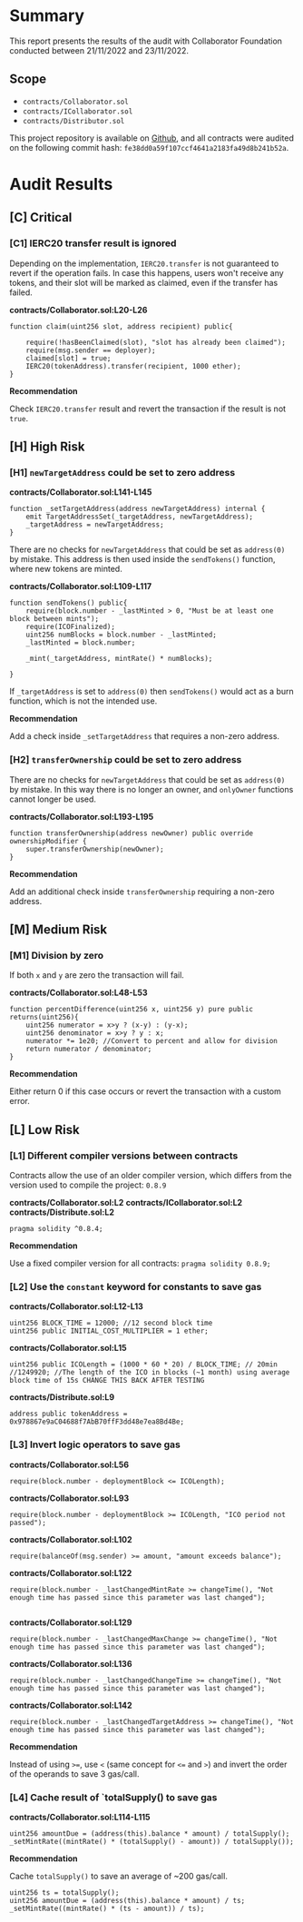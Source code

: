 
# Summary
This report presents the results of the audit with Collaborator Foundation conducted between 21/11/2022 and 23/11/2022.

## Scope

- `contracts/Collaborator.sol`
- `contracts/ICollaborator.sol`
- `contracts/Distributor.sol`

This project repository is available on [Github](https://github.com/Codys12/CollabPublic), and all contracts were audited on the following commit hash: `fe38dd0a59f107ccf4641a2183fa49d8b241b52a`.

# Audit Results

## [C] Critical

### [C1] IERC20 transfer result is ignored

Depending on the implementation, `IERC20.transfer` is not guaranteed to revert if the operation fails. In case this happens, users won't receive any tokens, and their slot will be marked as claimed, even if the transfer has failed.

**contracts/Collaborator.sol:L20-L26**
```
function claim(uint256 slot, address recipient) public{
    
    require(!hasBeenClaimed(slot), "slot has already been claimed");
    require(msg.sender == deployer);
    claimed[slot] = true;
    IERC20(tokenAddress).transfer(recipient, 1000 ether);
}
```

**Recommendation**

Check `IERC20.transfer` result and revert the transaction if the result is not `true`.

## [H] High Risk

### [H1] `newTargetAddress` could be set to zero address

**contracts/Collaborator.sol:L141-L145**
```
function _setTargetAddress(address newTargetAddress) internal {
    emit TargetAddressSet(_targetAddress, newTargetAddress);
    _targetAddress = newTargetAddress;
}
```
There are no checks for `newTargetAddress` that could be set as `address(0)` by mistake. This address is then used inside the `sendTokens()` function, where new tokens are minted.

**contracts/Collaborator.sol:L109-L117**
```
function sendTokens() public{
    require(block.number - _lastMinted > 0, "Must be at least one block between mints");
    require(ICOFinalized);
    uint256 numBlocks = block.number - _lastMinted;
    _lastMinted = block.number;

    _mint(_targetAddress, mintRate() * numBlocks);

}
```

If `_targetAddress` is set to `address(0)` then `sendTokens()` would act as a burn function, which is not the intended use.

**Recommendation**

Add a check inside `_setTargetAddress` that requires a non-zero address.

### [H2] `transferOwnership` could be set to zero address

There are no checks for `newTargetAddress` that could be set as `address(0)` by mistake. In this way there is no longer an owner, and `onlyOwner` functions cannot longer be used.

**contracts/Collaborator.sol:L193-L195**
```
function transferOwnership(address newOwner) public override ownershipModifier {
    super.transferOwnership(newOwner);
}
```

**Recommendation**

Add an additional check inside `transferOwnership` requiring a non-zero address.

## [M] Medium Risk 

### [M1] Division by zero

If both `x` and `y` are zero the transaction will fail.

**contracts/Collaborator.sol:L48-L53**
```
function percentDifference(uint256 x, uint256 y) pure public returns(uint256){
    uint256 numerator = x>y ? (x-y) : (y-x);
    uint256 denominator = x>y ? y : x;
    numerator *= 1e20; //Convert to percent and allow for division
    return numerator / denominator;
}
```

**Recommendation**

Either return 0 if this case occurs or revert the transaction with a custom error. 

## [L] Low Risk

### [L1] Different compiler versions between contracts

Contracts allow the use of an older compiler version, which differs from the version used to compile the project: `0.8.9`

**contracts/Collaborator.sol:L2**
**contracts/ICollaborator.sol:L2**
**contracts/Distribute.sol:L2**

```
pragma solidity ^0.8.4;
```

**Recommendation**

Use a fixed compiler version for all contracts:
`pragma solidity 0.8.9;`

### [L2] Use the `constant` keyword for constants to save gas

**contracts/Collaborator.sol:L12-L13**
```
uint256 BLOCK_TIME = 12000; //12 second block time
uint256 public INITIAL_COST_MULTIPLIER = 1 ether;
```

**contracts/Collaborator.sol:L15**
```
uint256 public ICOLength = (1000 * 60 * 20) / BLOCK_TIME; // 20min //1249920; //The length of the ICO in blocks (~1 month) using average block time of 15s CHANGE THIS BACK AFTER TESTING
```

**contracts/Distribute.sol:L9**
```
address public tokenAddress = 0x978867e9aC04688f7AbB70ffF3dd48e7ea8Bd4Be;
```

### [L3] Invert logic operators to save gas

**contracts/Collaborator.sol:L56**
```
require(block.number - deploymentBlock <= ICOLength);
```

**contracts/Collaborator.sol:L93**
```
require(block.number - deploymentBlock >= ICOLength, "ICO period not passed");
```

**contracts/Collaborator.sol:L102**
```
require(balanceOf(msg.sender) >= amount, "amount exceeds balance");
```

**contracts/Collaborator.sol:L122**
```
require(block.number - _lastChangedMintRate >= changeTime(), "Not enough time has passed since this parameter was last changed");
    
```

**contracts/Collaborator.sol:L129**
```
require(block.number - _lastChangedMaxChange >= changeTime(), "Not enough time has passed since this parameter was last changed");

```

**contracts/Collaborator.sol:L136**
```
require(block.number - _lastChangedChangeTime >= changeTime(), "Not enough time has passed since this parameter was last changed");

```

**contracts/Collaborator.sol:L142**
```
require(block.number - _lastChangedTargetAddress >= changeTime(), "Not enough time has passed since this parameter was last changed");

```       

**Recommendation**

Instead of using `>=`, use `<` (same concept for `<=` and `>`) and invert the order of the operands to save 3 gas/call.

### [L4] Cache result of `totalSupply() to save gas

**contracts/Collaborator.sol:L114-L115**
```
uint256 amountDue = (address(this).balance * amount) / totalSupply();
_setMintRate((mintRate() * (totalSupply() - amount)) / totalSupply());
```

**Recommendation**

Cache `totalSupply()` to save an average of ~200 gas/call.

```
uint256 ts = totalSupply();
uint256 amountDue = (address(this).balance * amount) / ts;
_setMintRate((mintRate() * (ts - amount)) / ts);
```